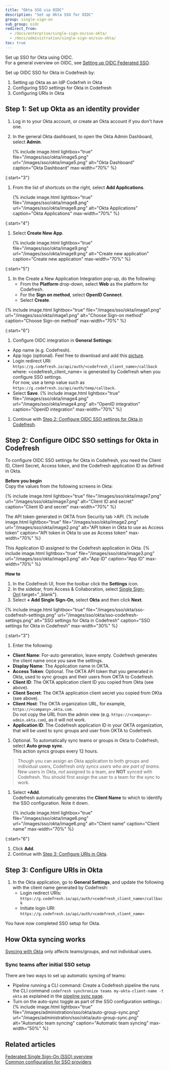 ```yaml
---
title: "Okta SSO via OIDC"
description: "Set up Okta SSO for OIDC"
group: single-sign-on
sub_group: oidc
redirect_from:
  - /docs/enterprise/single-sign-on/sso-okta/
  - /docs/administration/single-sign-on/sso-okta/  
toc: true
---
```

Set up SSO for Okta using OIDC.  
For a general overview on OIDC, see [Setting up OIDC Federated SSO]({{site.baseurl}}/docs/single-sign-on/oidc).  


Set up OIDC SSO for Okta in Codefresh by:
1. Setting up Okta as an IdP Codefreh in Okta 
1. Configuring SSO settings for Okta in Codefresh
1. Configuring URIs in Okta

## Step 1: Set up Okta as an identity provider

1. Log in to your Okta account, or create an Okta account if you don't have one. 
1. In the general Okta dashboard, to open the Okta Admin Dashboard, select **Admin**.
   
   {% include image.html 
  lightbox="true" 
  file="/images/sso/okta/image5.png" 
  url="/images/sso/okta/image5.png"
  alt="Okta Dashboard"
  caption="Okta Dashboard"
  max-width="70%"
  %}

{:start="3"}
1. From the list of shortcuts on the right, select **Add Applications**.
   
   {% include image.html 
  lightbox="true" 
  file="/images/sso/okta/image8.png" 
  url="/images/sso/okta/image8.png"
  alt="Okta Applications"
  caption="Okta Applications"
  max-width="70%"
  %}

{:start="4"}
1. Select **Create New App**.
   
   {% include image.html 
  lightbox="true" 
  file="/images/sso/okta/image9.png" 
  url="/images/sso/okta/image9.png"
  alt="Create new application"
  caption="Create new application"
  max-width="70%"
  %}

{:start="5"}
1. In the Create a New Application Integration pop-up, do the following:
   * From the **Platform** drop-down, select **Web** as the platform for Codefresh.
   * For the **Sign on method**, select **OpenID Connect**. 
   * Select **Create**.

  {% include image.html 
  lightbox="true" 
  file="/images/sso/okta/image1.png" 
  url="/images/sso/okta/image1.png"
  alt="Choose Sign-on method"
  caption="Choose Sign-on method"
  max-width="70%"
  %}

{:start="6"}
1. Configure OIDC integration in **General Settings**:
  * App name (e.g. Codefresh).
  * App logo (optional). Feel free to download and add this [picture]({{site.baseurl}}/images/administration/sso/okta/codefresh-logo.png).
  * Login redirect URI: `https://g.codefresh.io/api/auth/<codefresh_client_name>/callback`   
    where:
    <codefresh_client_name> is generated by Codefresh when you configure SSO settings.  
    For now, use a temp value such as `https://g.codefresh.io/api/auth/temp/callback`.
  * Select **Save**.
   {% include image.html 
   lightbox="true" 
   file="/images/sso/okta/image4.png" 
   url="/images/sso/okta/image4.png"
   alt="OpenID integration"
   caption="OpenID integration"
   max-width="70%"
   %}

1. Continue with [Step 2: Configure OIDC SSO settings for Okta in Codefresh](#step-2-configure-oidc-sso-settings-for-okta-in-codefresh).

## Step 2: Configure OIDC SSO settings for Okta in Codefresh
To configure OIDC SSO settings for Okta in Codefresh, you need the Client ID, Client Secret, Access token, and the Codefresh application ID as defined in Okta.

**Before you begin**  
Copy the values from the following screens in Okta:

{% include image.html 
lightbox="true" 
file="/images/sso/okta/image7.png" 
url="/images/sso/okta/image7.png"
alt="Client ID and secret"
caption="Client ID and secret"
max-width="70%"
%}

The API token generated in OKTA from Security tab >API.
{% include image.html 
lightbox="true" 
file="/images/sso/okta/image2.png" 
url="/images/sso/okta/image2.png"
alt="API token in Okta to use as Access token"
caption="API token in Okta to use as Access token"
max-width="70%"
%}

This Application ID assigned to the Codefresh application in Okta.
{% include image.html 
lightbox="true" 
file="/images/sso/okta/image3.png" 
url="/images/sso/okta/image3.png"
alt="App ID"
caption="App ID"
max-width="70%"
%}

**How to**  

1. In the Codefresh UI, from the toolbar click the **Settings** icon.
1. In the sidebar, from Access & Collaboration, select [Single Sign-On](https://g.codefresh.io/2.0/account-settings/single-sign-on){:target="\_blank"}.
1. Select **+ Add Single Sign-On**, select **Okta** and then click **Next**.

{% include image.html 
lightbox="true" 
file="/images/sso/okta/sso-codefresh-settings.png" 
url="/images/sso/okta/sso-codefresh-settings.png"
alt="SSO settings for Okta in Codefresh"
caption="SSO settings for Okta in Codefresh"
max-width="30%"
%}

{:start="3"}
1. Enter the following:
  * **Client Name**: For-auto generation, leave empty. Codefresh generates the client name once you save the settings.
  * **Display Name**: The Application name in OKTA.
  * **Access Token**: Optional. The OKTA API token that you generated in Okta, used to sync groups and their users from OKTA to Codefresh.  
  * **Client ID**: The OKTA application client ID you copied from Okta (see above).
  * **Client Secret**: The OKTA application client secret you copied from OKta (see above).
  * **Client Host**: The OKTA organization URL, for example, `https://<company>.okta.com`.   
    Do not copy the URL from the admin view (e.g. `https://<company>-admin.okta.com`), as it will not work.
  * **Application ID**: The Codefresh application ID in your OKTA organization, that will be used to sync groups and user from OKTA to Codefresh. 
1. Optional. To automatically sync teams or groups in Okta to Codefresh, select **Auto group sync**.  
  This action syncs groups every 12 hours. 
  > Though you can assign an Okta application to both groups and individual users, Codefresh _only syncs users who are part of teams_.   
  New users in Okta, _not_ assigned to a team, are **NOT** synced with Codefresh. You should first assign the user to a team for the sync to work.
1. Select **+Add**.  
  Codefresh automatically generates the **Client Name** to which to identify the SSO configuration.
  Note it down. 
   
   {% include image.html 
  lightbox="true" 
  file="/images/sso/okta/image6.png" 
  url="/images/sso/okta/image6.png"
  alt="Client name"
  caption="Client name"
  max-width="70%"
  %}

{:start="6"}
1. Click **Add**.
1. Continue with [Step 3: Configure URIs in Okta](#step_3_configure-uris-in-okta).

## Step 3: Configure URIs in Okta
1. In the Okta application, go to **General Settings**, and update the following with the client name generated by Codefresh:
   * Login redirect URIs: `https://g.codefresh.io/api/auth/<codefresh_client_name>/callback`
   * Initiate login URI: `https://g.codefresh.io/api/auth/<codefresh_client_name>`

You have now completed SSO setup for Okta. 

## How Okta syncing works
[Syncing with Okta]({{site.baseurl}}/docs/single-sign-on/team-sync/)
only affects teams/groups, and not individual users.



### Sync teams after initial SSO setup
There are two ways to set up automatic syncing of teams:

* Pipeline running a CLI command: Create a Codefresh pipeline the runs the CLI command `codefresh synchronize teams my-okta-client-name -t okta` as explained in the [pipeline sync page]({{site.baseurl}}/docs/single-sign-on/team-sync).
* Turn on the auto-sync toggle as part of the SSO configuration settings.:
   {% include image.html 
  lightbox="true" 
  file="/images/administration/sso/okta/auto-group-sync.png" 
  url="/images/administration/sso/okta/auto-group-sync.png"
  alt="Automatic team syncing"
  caption="Automatic team syncing"
  max-width="50%"
  %}

## Related articles
[Federated Single Sign-On (SSO) overview]({{site.baseurl}}/docs/single-sign-on/single-sign-on/)  
[Common configuration for SSO providers]({{site.baseurl}}/docs/single-sign-on/team-sync)  

